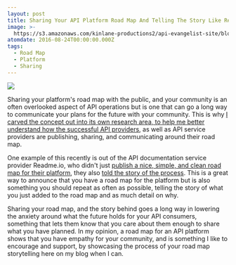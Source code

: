 ```yaml
---
layout: post
title: Sharing Your API Platform Road Map And Telling The Story Like Readme.io
image: >-
  https://s3.amazonaws.com/kinlane-productions2/api-evangelist-site/blog/roadmap-readme-io.png
atomdate: 2016-08-24T00:00:00.000Z
tags:
  - Road Map
  - Platform
  - Sharing
---
```

[![](http://kinlane-productions2.s3.amazonaws.com/api-evangelist-site/blog/Roadmap_%C2%B7_ReadMe_io_%F0%9F%94%8A.png)](http://readme.io/roadmap/)

Sharing your platform's road map with the public, and your community is an often overlooked aspect of API operations but is one that can go a long way to communicate your plans for the future with your community. This is why [I carved the concept out into its own research area, to help me better understand how the successful API providers](http://road-map.apievangelist.com/), as well as API service providers are publishing, sharing, and communicating around their road map.

One example of this recently is out of the API documentation service provider Readme.io, who didn't just [publish a nice, simple, and clean road map for their platform](http://readme.io/roadmap/), they also [told the story of the process](https://blog.readme.io/our-new-public-product-roadmap/). This is a great way to announce that you have a road map for the platform but is also something you should repeat as often as possible, telling the story of what you just added to the road map and as much detail on why.

Sharing your road map, and the story behind goes a long way in lowering the anxiety around what the future holds for your API consumers, something that lets them know that you care about them enough to share what you have planned. In my opinion, a road map for an API platform shows that you have empathy for your community, and is something I like to encourage and support, by showcasing the process of your road map storytelling here on my blog when I can.